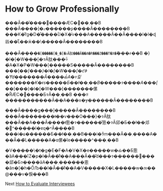 # How to Grow Professionally
[//]: # (Version:1.0.0)
���Ȃ��̌����𒴂����ӔC�𕉂��܂��B ���Ȃ����]�ޖ������ʂ����Ă��������B ���K�͂ȑg�D�̐����ւ̐l�X�̍v���A�����Ă��Ȃ����l�I�ɖ𗧂��̂ւ̊��ӂ��\�����Ă��������B

���Ȃ����`�[�����[�_�[�ɂȂ肽���Ȃ��A�R���Z���T�X�̌`���𑣂��B �}�l�[�W���[�ɂȂ肽���ꍇ�́A�X�P�W���[�����S�����Ă��������B ���[�_�[���}�l�[�W���[�ƈꏏ�Ɏd�������Ă����Ԃ́A�ʏ킱�������K�ɍs�����Ƃ��ł��܂��B�����ɂ����A���[�_�[���}�l�[�W���[�������傫�ȐӔC�𕉂����ƂɂȂ��܂��B ���ꂪ�����������Ȃ��A���x�ɏ������Ă��������B

���Ȃ����g���]�����Ă��������B ���Ȃ��������ǂ��v���O���}�ɂȂ肽���Ȃ��A���Ȃ����ǂ̂悤�ɂ������̂悤�ɂȂ邱�Ƃ��ł��邩�܎^�����l�ɐq�˂Ȃ����B ���i�ɕ������Ƃ��ł��܂��B���i�ɂ͒m���Ă��܂����A���Ȃ��̃L�����A�ɑ傫�ȉe�����^���܂��B

�V�����\�t�g�E�F�A�V�X�e�����w�Ԃ��Ƃ̂悤�ȁA���ׂȋZ�p�I�Ȃ��̂ł��A���Ȃ��̎d���ɂ������𓝍����邱�Ƃɂ����āA���܂������悤�ȃn�[�h�ȎЉ��I�Ȃ��̂ł��A�V�����X�L�����w�ԕ��@���v�悷���B

Next [How to Evaluate Interviewees](06-How-to-Evaluate-Interviewees.md)